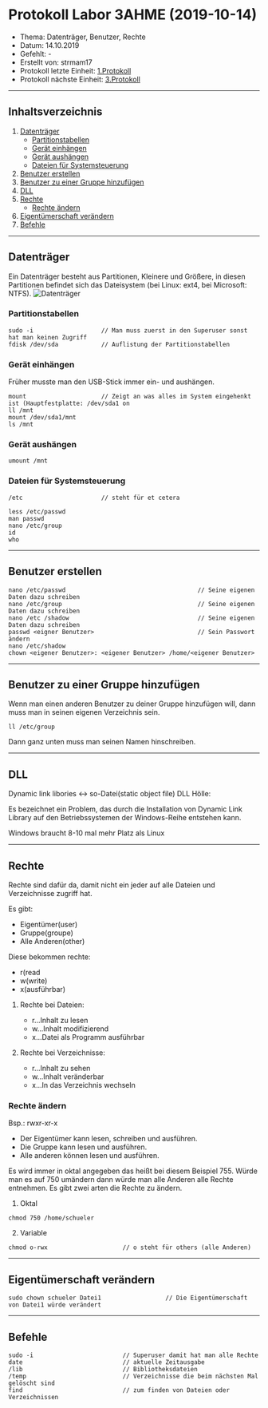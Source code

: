  # Protokoll Labor 3AHME (2019-10-14)

* Thema: Datenträger, Benutzer, Rechte
* Datum: 14.10.2019
* Gefehlt: -
* Erstellt von: strmam17
* Protokoll letzte Einheit: [1.Protokoll](https://github.com/HTLMechatronics/m17-3ahme-la1-sx/blob/strmam17/strmam17/protokolle/protokoll_2019-09-30_strmam17.md)
* Protokoll nächste Einheit: [3.Protokoll](https://github.com/HTLMechatronics/m17-3ahme-la1-sx/blob/strmam17/strmam17/protokolle/protokoll_2020-01-20_strmam17.md)
--------------------------------------------------------------------------------------------------------------------------------------
## Inhaltsverzeichnis
1. [Datenträger](#datenträger)
    * [Partitionstabellen](#partitionstabellen)
    * [Gerät einhängen](#gerät-einhängen)
    * [Gerät aushängen](#gerät-aushängen)
    * [Dateien für Systemsteuerung](#dateien-für-systemsteuerung)
2. [Benutzer erstellen](#benutzer-erstellen)
3. [Benutzer zu einer Gruppe hinzufügen](#benutzer-zu-einer-gruppe-hinzufügen)
4. [DLL](#dll)
5. [Rechte](#rechte) 
    * [Rechte ändern](#rechte-ändern)
6. [Eigentümerschaft verändern](#eigentümerschaft-verändern)
7. [Befehle](befehle)
-------------------------------------------------------------------------------------------------------------------------------------
## Datenträger
Ein Datenträger besteht aus Partitionen, Kleinere und Größere, in diesen Partitionen befindet sich das Dateisystem (bei Linux: ext4,
bei Microsoft: NTFS).
![Datenträger](https://github.com/HTLMechatronics/m17-3ahme-la1-sx/blob/strmam17/template/Datentr%C3%A4ger.png)
### Partitionstabellen
```
sudo -i                   // Man muss zuerst in den Superuser sonst hat man keinen Zugriff
fdisk /dev/sda            // Auflistung der Partitionstabellen
```
### Gerät einhängen
Früher musste man den USB-Stick immer ein- und aushängen.
```
mount                     // Zeigt an was alles im System eingehenkt ist (Hauptfestplatte: /dev/sda1 on
ll /mnt 
mount /dev/sda1/mnt
ls /mnt
```
### Gerät aushängen
```
umount /mnt
```
### Dateien für Systemsteuerung
```
/etc                      // steht für et cetera

less /etc/passwd
man passwd
nano /etc/group
id
who
```
--------------------------------------------------------------------------------------------------------------------------------
## Benutzer erstellen
```
nano /etc/passwd                                     // Seine eigenen Daten dazu schreiben
nano /etc/group                                      // Seine eigenen Daten dazu schreiben
nano /etc /shadow                                    // Seine eigenen Daten dazu schreiben
passwd <eigner Benutzer>                             // Sein Passwort ändern
nano /etc/shadow
chown <eigener Benutzer>: <eigener Benutzer> /home/<eigener Benutzer> 
```
------------------------------------------------------------------------------------------------------------------------------
## Benutzer zu einer Gruppe hinzufügen
Wenn man einen anderen Benutzer zu deiner Gruppe hinzufügen will, dann muss man in seinen eigenen Verzeichnis sein.
```
ll /etc/group 
```
Dann ganz unten muss man seinen Namen hinschreiben.

-----------------------------------------------------------------------------------------------------------------------------
## DLL
  Dynamic link libories <-> so-Datei(static object file)
  DLL Hölle:
  
  Es bezeichnet ein Problem, das durch die Installation von Dynamic Link Library auf 
  den Betriebssystemen der Windows-Reihe entstehen kann.
  
  Windows braucht 8-10 mal mehr Platz als Linux
  
-------------------------------------------------------------------------------------------------------------------------------
## Rechte
Rechte sind dafür da, damit nicht ein jeder auf alle Dateien und Verzeichnisse zugriff hat.

Es gibt: 
  * Eigentümer(user)                      
  * Gruppe(groupe)                       
  * Alle Anderen(other)
 
Diese bekommen rechte:
  * r(read
  * w(write)
  * x(ausführbar)
     
   1. Rechte bei Dateien: 
      * r...Inhalt zu lesen
      * w...Inhalt modifizierend
      * x...Datei als Programm ausführbar
      
   2. Rechte bei Verzeichnisse: 
       * r...Inhalt zu sehen
       * w...Inhalt veränderbar
       * x...In das Verzeichnis wechseln
       
 ### Rechte ändern
 Bsp.: rwxr-xr-x
 * Der Eigentümer kann lesen, schreiben und ausführen.
 * Die Gruppe kann lesen und ausführen.
 * Alle anderen können lesen und ausführen.

Es wird immer in oktal angegeben das heißt bei diesem Beispiel 755. Würde man es auf 750 umändern dann würde man alle Anderen 
alle Rechte entnehmen. Es gibt zwei arten die Rechte zu ändern.
1. Oktal
```
chmod 750 /home/schueler
```
2. Variable
```
chmod o-rwx                     // o steht für others (alle Anderen)
```
------------------------------------------------------------------------------------------------------------------------------
## Eigentümerschaft verändern
```
sudo chown schueler Datei1                  // Die Eigentümerschaft von Datei1 würde verändert
```
------------------------------------------------------------------------------------------------------------------------------
## Befehle
```
sudo -i                         // Superuser damit hat man alle Rechte
date                            // aktuelle Zeitausgabe
/lib                            // Bibliotheksdateien
/temp                           // Verzeichnisse die beim nächsten Mal gelöscht sind
find                            // zum finden von Dateien oder Verzeichnissen 
```
